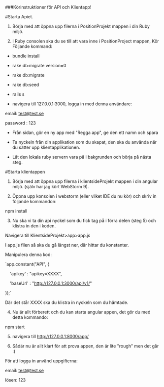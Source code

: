 ###Körinstruktioner för API och Klientapp!

#Starta Apiet. 

1. Börja med att öppna upp filerna i PositionProjekt mappen i din Ruby miljö.

2. I Ruby consolen ska du se till att vara inne i PositionProject mappen, Kör Följande kommand:

- bundle install

- rake db:migrate version=0

- rake db:migrate

- rake db:seed

- rails s

- navigera till 127.0.0.1:3000, logga in med denna användare:

email: test@test.se

password : 123

- Från sidan, gör en ny app med "Regga app", ge den ett namn och spara

- Ta nyckeln från din applikation som du skapat, den ska du använda när du sätter upp klientapplikationen.

- Låt den lokala ruby servern vara på i bakgrunden och börja på nästa steg.

#Starta klientappen

1. Börja med att öppna upp filerna i klientsideProjekt mappen i din angular miljö. (själv har jag kört WebStorm 9).

2. Öppna upp konsolen i webstorm (eller vilket IDE du nu kör) och skriv in följande kommandon:

npm install

3. Nu ska vi ta din api nyckel som du fick tag på i förra delen (steg 5) och klistra in den i koden. 

Navigera till KlientsideProjekt&gt;app&gt;app.js 

I app.js filen så ska du gå längst ner, där hittar du konstanter. 

Manipulera denna kod:              

`app.constant("API", {             

    'apikey' : "apikey=XXXX",              

    'baseUrl' : "http://127.0.0.1:3000/api/v1/"              

});`              

Där det står XXXX ska du klistra in nyckeln som du hämtade. 

4. Nu är allt förberett och du kan starta angular appen, det gör du med detta kommando:

npm start

5. navigera till http://127.0.0.1:8000/app/

6. Sådär nu är allt klart för att prova appen, den är lite "rough" men det går :) 

För att logga in använd uppgifterna:

email: test@test.se

lösen: 123
